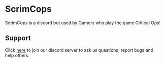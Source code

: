 # ScrimCops
ScrimCops is a discord bot used by Gamers who play the game Critical Ops!

## Support
Click [here](https://discord.gg/CKBeeYs) to join our discord server to ask us questions, report bugs and help others.

